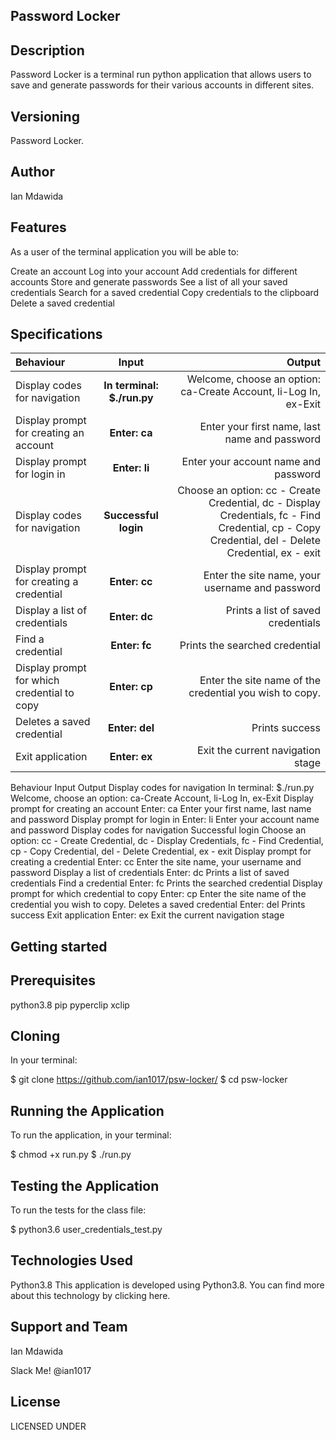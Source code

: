 ## Password Locker
## Description
Password Locker is a terminal run python application that allows users to save and generate passwords for their various accounts in different sites.

## Versioning
Password Locker.

## Author
Ian Mdawida
## Features
As a user of the terminal application you will be able to:

Create an account
Log into your account
Add credentials for different accounts
Store and generate passwords
See a list of all your saved credentials
Search for a saved credential
Copy credentials to the clipboard
Delete a saved credential
## Specifications
| Behaviour | Input | Output |
| :---------------- | :---------------: | ------------------: |
| Display codes for navigation | **In terminal: $./run.py** | Welcome, choose an option: ca-Create Account, li-Log In, ex-Exit |
| Display prompt for creating an account | **Enter: ca** | Enter your first name, last name and password |
| Display prompt for login in | **Enter: li** | Enter your account name and password |
| Display codes for navigation | **Successful login** | Choose an option: cc - Create Credential, dc - Display Credentials, fc - Find Credential, cp - Copy Credential, del - Delete Credential, ex - exit |
| Display prompt for creating a credential | **Enter: cc** | Enter the site name, your username and password |
| Display a list of credentials | **Enter: dc** | Prints a list of saved credentials |
| Find a credential | **Enter: fc** | Prints the searched credential |
| Display prompt for which credential to copy | **Enter: cp** | Enter the site name of the credential you wish to copy. |
| Deletes a saved credential | **Enter: del** | Prints success |
| Exit application | **Enter: ex** | Exit the current navigation stage |
Behaviour	Input	Output
Display codes for navigation	In terminal: $./run.py	Welcome, choose an option: ca-Create Account, li-Log In, ex-Exit
Display prompt for creating an account	Enter: ca	Enter your first name, last name and password
Display prompt for login in	Enter: li	Enter your account name and password
Display codes for navigation	Successful login	Choose an option: cc - Create Credential, dc - Display Credentials, fc - Find Credential, cp - Copy Credential, del - Delete Credential, ex - exit
Display prompt for creating a credential	Enter: cc	Enter the site name, your username and password
Display a list of credentials	Enter: dc	Prints a list of saved credentials
Find a credential	Enter: fc	Prints the searched credential
Display prompt for which credential to copy	Enter: cp	Enter the site name of the credential you wish to copy.
Deletes a saved credential	Enter: del	Prints success
Exit application	Enter: ex	Exit the current navigation stage
## Getting started
## Prerequisites
python3.8
pip
pyperclip
xclip
## Cloning
In your terminal:

  $ git clone https://github.com/ian1017/psw-locker/
  $ cd psw-locker
## Running the Application
To run the application, in your terminal:

  $ chmod +x run.py
  $ ./run.py
## Testing the Application
To run the tests for the class file:

  $ python3.6 user_credentials_test.py
## Technologies Used
Python3.8
This application is developed using Python3.8. You can find more about this technology by clicking here.

## Support and Team
Ian Mdawida

Slack Me! @ian1017

## License
LICENSED UNDER 